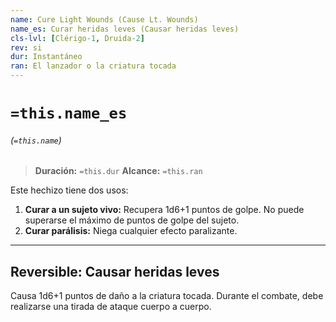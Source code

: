 ```yaml
---
name: Cure Light Wounds (Cause Lt. Wounds)
name_es: Curar heridas leves (Causar heridas leves)
cls-lvl: [Clérigo-1, Druida-2]
rev: si
dur: Instantáneo
ran: El lanzador o la criatura tocada
---
```

# `=this.name_es`
###### (`=this.name`)

>**Duración:** `=this.dur`
>**Alcance:** `=this.ran`

Este hechizo tiene dos usos: 
1.  **Curar a un sujeto vivo:** Recupera 1d6+1 puntos de golpe. No puede superarse el máximo de puntos de golpe del sujeto. 
2.  **Curar parálisis:** Niega cualquier efecto paralizante. 

---

## Reversible: Causar heridas leves 

Causa 1d6+1 puntos de daño a la criatura tocada. Durante el combate, debe realizarse una tirada de ataque cuerpo a cuerpo.